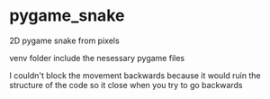 # pygame_snake
2D pygame snake from pixels

venv folder include the nesessary pygame files

I couldn't block the movement backwards because it would ruin the structure of the code so it close when you try to go backwards
